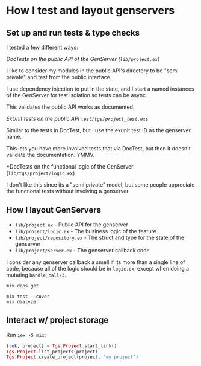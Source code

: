 # How I test and layout genservers

## Set up and run tests & type checks

I tested a few different ways:

*DocTests on the public API of the GenServer (`lib/project.ex`)*

I like to consider my modules in the public API's directory to be "semi private" and test from the public interface.

I use dependency injection to put in the state, and I start a named instances of the GenServer for test isolation so tests can be async.

This validates the public API works as documented.

*ExUnit tests on the public API `test/tgs/project_test.exs`*

Similar to the tests in DocTest, but I use the exunit test ID as the genserver name.

This lets you have more involved tests that via DocTest, but then it doesn't validate the documentation. YMMV.

*DocTests on the functional logic of the GenServer (`lib/tgs/project/logic.ex`)

I don't like this since its a "semi private" model, but some people appreciate the functional tests without involving a genserver.

## How I layout GenServers

* `lib/project.ex` - Public API for the genserver
* `lib/project/logic.ex` - The business logic of the feature
* `lib/project/repository.ex` - The struct and type for the state of the genserver
* `lib/project/server.ex` - The genserver callback code

I consider any genserver callback a smell if its more than a single line of code, because all of the logic should be in `logic.ex`, except when doing a mutating `handle_call/3`.


```shell
mix deps.get

mix test --cover
mix dialyzer
```

## Interact w/ project storage

Run `iex -S mix`:

```elixir
{:ok, project} = Tgs.Project.start_link()
Tgs.Project.list_projects(project)
Tgs.Project.create_project(project, "my project")
```